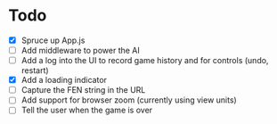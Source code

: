 # Todo
- [x] Spruce up App.js
- [ ] Add middleware to power the AI
- [ ] Add a log into the UI to record game history and for controls (undo, restart)
- [x] Add a loading indicator
- [ ] Capture the FEN string in the URL
- [ ] Add support for browser zoom (currently using view units)
- [ ] Tell the user when the game is over

